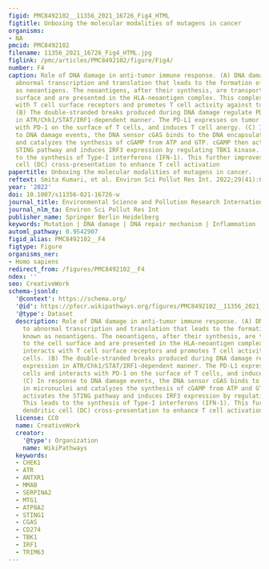 ```yaml
---
figid: PMC8492102__11356_2021_16726_Fig4_HTML
figtitle: Unboxing the molecular modalities of mutagens in cancer
organisms:
- NA
pmcid: PMC8492102
filename: 11356_2021_16726_Fig4_HTML.jpg
figlink: /pmc/articles/PMC8492102/figure/Fig4/
number: F4
caption: Role of DNA damage in anti-tumor immune response. (A) DNA damage leads to
  abnormal transcription and translation that leads to the formation of peptides known
  as neoantigens. The neoantigens, after their synthesis, are transported to the cell
  surface and are presented in the HLA-neoantigen complex. This complex interacts
  with T cell surface receptors and promotes T cell activity against tumor cells.
  (B) The double-stranded breaks produced during DNA damage regulate PD-L1 expression
  in ATR/Chk1/STAT/IRF1-dependent manner. The PD-L1 expresses on tumor cells and interacts
  with PD-1 on the surface of T cells, and induces T cell anergy. (C) In response
  to DNA damage events, the DNA sensor cGAS binds to the DNA encapsulated in micronuclei
  and catalyzes the synthesis of cGAMP from ATP and GTP. cGAMP then activates the
  STING pathway and induces IRF3 expression by regulating TBK1 kinase. This leads
  to the synthesis of Type-I interferons (IFN-1). This further improves dendritic
  cell (DC) cross-presentation to enhance T cell activation
papertitle: Unboxing the molecular modalities of mutagens in cancer.
reftext: Smita Kumari, et al. Environ Sci Pollut Res Int. 2022;29(41):62111-62159.
year: '2022'
doi: 10.1007/s11356-021-16726-w
journal_title: Environmental Science and Pollution Research International
journal_nlm_ta: Environ Sci Pollut Res Int
publisher_name: Springer Berlin Heidelberg
keywords: Mutation | DNA damage | DNA repair mechanism | Inflammation | Immunotherapy
automl_pathway: 0.9542907
figid_alias: PMC8492102__F4
figtype: Figure
organisms_ner:
- Homo sapiens
redirect_from: /figures/PMC8492102__F4
ndex: ''
seo: CreativeWork
schema-jsonld:
  '@context': https://schema.org/
  '@id': https://pfocr.wikipathways.org/figures/PMC8492102__11356_2021_16726_Fig4_HTML.html
  '@type': Dataset
  description: Role of DNA damage in anti-tumor immune response. (A) DNA damage leads
    to abnormal transcription and translation that leads to the formation of peptides
    known as neoantigens. The neoantigens, after their synthesis, are transported
    to the cell surface and are presented in the HLA-neoantigen complex. This complex
    interacts with T cell surface receptors and promotes T cell activity against tumor
    cells. (B) The double-stranded breaks produced during DNA damage regulate PD-L1
    expression in ATR/Chk1/STAT/IRF1-dependent manner. The PD-L1 expresses on tumor
    cells and interacts with PD-1 on the surface of T cells, and induces T cell anergy.
    (C) In response to DNA damage events, the DNA sensor cGAS binds to the DNA encapsulated
    in micronuclei and catalyzes the synthesis of cGAMP from ATP and GTP. cGAMP then
    activates the STING pathway and induces IRF3 expression by regulating TBK1 kinase.
    This leads to the synthesis of Type-I interferons (IFN-1). This further improves
    dendritic cell (DC) cross-presentation to enhance T cell activation
  license: CC0
  name: CreativeWork
  creator:
    '@type': Organization
    name: WikiPathways
  keywords:
  - CHEK1
  - ATR
  - ANTXR1
  - MMAB
  - SERPINA2
  - MTG1
  - ATP8A2
  - STING1
  - CGAS
  - CD274
  - TBK1
  - IRF1
  - TRIM63
---
```

